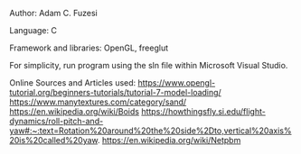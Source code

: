 Author: Adam C. Fuzesi

Language: C

Framework and libraries: OpenGL, freeglut

For simplicity, run program using the sln file within Microsoft Visual Studio.

Online Sources and Articles used:
https://www.opengl-tutorial.org/beginners-tutorials/tutorial-7-model-loading/
https://www.manytextures.com/category/sand/
https://en.wikipedia.org/wiki/Boids
https://howthingsfly.si.edu/flight-dynamics/roll-pitch-and-yaw#:~:text=Rotation%20around%20the%20side%2Dto,vertical%20axis%20is%20called%20yaw.
https://en.wikipedia.org/wiki/Netpbm
